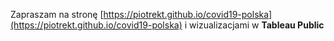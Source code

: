 Zapraszam na stronę [https://piotrekt.github.io/covid19-polska](https://piotrekt.github.io/covid19-polska) i wizualizacjami w **Tableau Public** 
